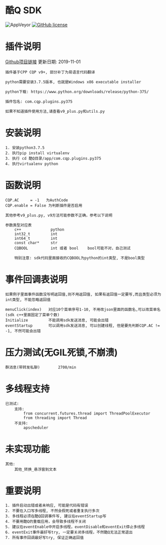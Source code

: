 # 酷Q SDK

![AppVeyor](https://img.shields.io/appveyor/ci/crud-boy/cqp-sdk-for-py37-native)
[![GitHub license](https://img.shields.io/github/license/crud-boy/cqp-sdk-for-py37-native)](https://github.com/crud-boy/cqp-sdk-for-py37-native/blob/master/LICENSE)

# 插件说明
[Github项目链接](https://github.com/crud-boy/cqp-sdk-for-py37-native) 
    更新日期: 2019-11-01 

    插件基于CPP CQP v9+, 部分补丁为易语言代码翻译

    python需要安装3.7.5版本, 也就是Windows x86 executable installer

    python下载: https://www.python.org/downloads/release/python-375/

    插件包名: com.cqp.plugins.py375

    如果不知道插件使用方法,请查看v9_plus.py和utils.py


# 安装说明
    1. 安装python3.7.5
    2. 执行pip install virtualenv
    3. 执行 cd 酷Q目录/app/com.cqp.plugins.py375
    4. 执行virtualenv python


# 函数说明
    CQP.AC     = -1   为AuthCode
    CQP.enable = False 为判断插件是否启用

    其他参考v9_plus.py, v9方法可能参数不正确，参考以下说明

    参数类型对应表
        c++             python
        int32_t         int
        int64_t         int
        const char*     str
        CQBOOL          int 或者 bool    bool可能不对，自己测试

        特别注意: sdk代码里面接收的CQBOOL为python的int类型, 不是bool类型


# 事件回调表说明
    如果例子里面事件函数没写明返回值,则不用返回值, 如果有返回值一定要写,而且类型必须为int类型, 不能忽略返回值

    menuClick(index)   对应10个菜单序号1-10, 不用改json里面的函数名,可以改菜单名(sdk c++里面固定了菜单个数)
    Initialize         不能调用sdk发送消息, 可能会出错
    eventStartup       可以调用sdk发送消息, 可以创建线程, 但是要先判断CQP.AC != -1, 不然可能会出错


# 压力测试(无GIL死锁,不崩溃)
    群消息(带转发私聊)        2700/min


# 多线程支持
    已测试:
        支持:
            from concurrent.futures.thread import ThreadPoolExecutor
            from threading import Thread
        不支持:
            apscheduler


# 未实现功能
    其他: 
        其他_转换_悬浮窗到文本


# 重要说明
    1. 插件启动出错或者未响应, 可能是代码有错误
    2. 不要在入口写多线程, 不然会假死或者重复执行多次  
    3. 多线程必须在酷Q回调事件写, 建议在eventStartup写  
    4. 不要用酷Q的重载应用，会导致多线程不关闭  
    5. 建议在eventEnable中开启多线程，eventDisable和eventExit停止多线程  
    6. eventExit事件最好写try, 一定要关闭多线程，不然酷Q无法正常退出  
    7. 所有事件回调最好写try, 保证正确返回值
